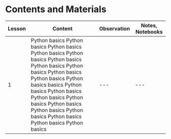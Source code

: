 # Contents and Materials

| Lesson | Content | Observation | Notes, Notebooks |
| --- | --- | --- | --- |
| 1 | Python basics Python basics Python basics Python basics Python basics Python basics Python basics Python basics Python basics Python basics Python basics basics Python basics Python basics Python basics Python basics Python basics Python basics Python basics Python basics Python basics Python basics | --- | --- |

